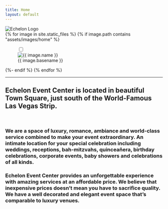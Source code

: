 ```yaml
---
title: Home
layout: default
---
```

  <section class="hero is-fullheight-with-navbar is-white logo">
    <div class="hero-body">
      <!-- <div class="hero-home-image parallax" alt="Echelon Logo" style="background-image: url('{{ site.baseurl }}{% link assets/images/logo-normal.png %}');" ></div> -->
      <img class="hero-home-image" src="{{ site.baseurl }}{% link assets/images/logo-normal.png %}" alt="Echelon Logo"/>
    </div>
  </section>
  <section class="gallery-images">
    {% for image in site.static_files %}
      {% if image.path contains "assets/images/home" %}
        <figure class="figure gallery-image is-uppercase">
          <input type="checkbox" id="zoom-{{ image.basename }}">
          <label for="zoom-{{ image.basename }}">
            <div>
              <img src="{{ site.baseurl }}{{ image.path }}" alt="{{ image.name }}"/>
              <figcaption>{{ image.basename }}</figcaption>
            </div>
          </label>
        </figure>
      {%- endif %}
    {% endfor %}
  </section>
  <hr>
  <section class="container">
    <h2 class="is-size-4 has-text-centered" >Echelon Event Center is located in beautiful Town Square, just south of the World-Famous Las Vegas Strip.</h2>
    <br/>
      <h3>We are a space of luxury, romance, ambiance and world-class service combined to make your event extraordinary. An intimate location for your special celebration including weddings, receptions, bah-mitzvahs, quinceañera, birthday celebrations, corporate events, baby showers and celebrations of all kinds.</h3>
      <h3>Echelon Event Center provides an unforgettable experience with amazing services at an affordable price.  We believe that inexpensive prices doesn’t mean you have to sacrifice quality.  We have a well decorated and elegant event space that’s comparable to luxury venues.</h3>
  </section>
  <br/>